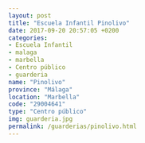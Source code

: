 ```yaml
---
layout: post
title: "Escuela Infantil Pinolivo"
date: 2017-09-20 20:57:05 +0200
categories:
- Escuela Infantil
- malaga
- marbella
- Centro público
- guarderia
name: "Pinolivo"
province: "Málaga"
location: "Marbella"
code: "29004641"
type: "Centro público"
img: guarderia.jpg
permalink: /guarderias/pinolivo.html
---
```

